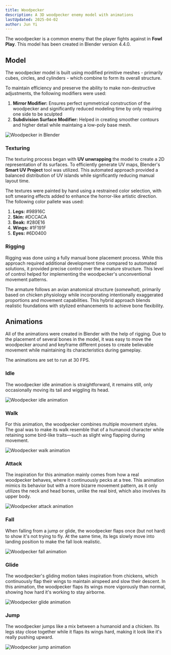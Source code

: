 ```yaml
---
title: Woodpecker
description: A 3D woodpecker enemy model with animations
lastUpdated: 2025-04-02
author: Jun Yi
---
```


The woodpecker is a common enemy that the player fights against in **Fowl Play**. This model has been created in Blender version 4.4.0.

## Model

The woodpecker model is built using modified primitive meshes - primarily cubes, circles, and cylinders - which combine to form its overall structure.

To maintain efficiency and preserve the ability to make non-destructive adjustments, the following modifiers were used:

1. **Mirror Modifier:** Ensures perfect symmetrical construction of the woodpecker and significantly reduced modeling time by only requiring one side to be sculpted
2. **Subdivision Surface Modifier:** Helped in creating smoother contours and higher detail while maintaing a low-poly base mesh.

![Woodpecker in Blender](../../../../../assets/fowl-play/art/3d/woodpecker/woodpecker.png)

### Texturing

The texturing process began with **UV unwrapping** the model to create a 2D representation of its surfaces. To efficiently generate UV maps, Blender's **Smart UV Project** tool was utilized. This automated approach provided a balanced distribution of UV islands while significantly reducing manual layout time.

The textures were painted by hand using a restrained color selection, with soft smearing effects added to enhance the horror-like artistic direction. The following color pallete was used:

1. **Legs:** #98916C
2. **Skin:** #DCCACA
3. **Beak:** #280E16
4. **Wings:** #1F191F
5. **Eyes:** #6D0400

### Rigging

Rigging was done using a fully manual bone placement process. While this approach required additional development time compared to automated solutions, it provided precise control over the armature structure. This level of control helped for implementing the woodpecker's unconventional movement patterns.

The armature follows an avian anatomical structure (_somewhat_), primarily based on chicken physiology while incorporating intentionally exaggerated proportions and movement capabilities. This hybrid approach blends realistic foundations with stylized enhancements to achieve bone flexibility.

## Animations

All of the animations were created in Blender with the help of rigging. Due to the placement of several bones in the model, it was easy to move the woodpecker around and keyframe different poses to create believable movement while maintaining its characteristics during gameplay.

The animations are set to run at 30 FPS.

### Idle

The woodpecker idle animation is straightforward, it remains still, only occasionally moving its tail and wiggling its head.

![Woodpecker idle animation](/woodpecker/idle-animation.gif)

### Walk

For this animation, the woodpecker combines multiple movement styles. The goal was to make its walk resemble that of a humanoid character while retaining some bird-like traits—such as slight wing flapping during movement.

![Woodpecker walk animation](/woodpecker/walk-animation.gif)

### Attack

The inspiration for this animation mainly comes from how a real woodpecker behaves, where it continuously pecks at a tree. This animation mimics its behavior but with a more bizarre movement pattern, as it only utilizes the neck and head bones, unlike the real bird, which also involves its upper body.

![Woodpecker attack animation](/woodpecker/attack-animation.gif)

### Fall

When falling from a jump or glide, the woodpecker flaps once (but not hard) to show it's not trying to fly. At the same time, its legs slowly move into landing position to make the fall look realistic.

![Woodpecker fall animation](/woodpecker/fall-animation.gif)

### Glide

The woodpecker's gliding motion takes inspiration from chickens, which continuously flap their wings to maintain airspeed and slow their descent. In this animation, the woodpecker flaps its wings more vigorously than normal, showing how hard it's working to stay airborne.

![Woodpecker glide animation](/woodpecker/glide-animation.gif)

### Jump

The woodpecker jumps like a mix between a humanoid and a chicken. Its legs stay close together while it flaps its wings hard, making it look like it's really pushing upward.

![Woodpecker jump animation](/woodpecker/jump-animation.gif)
